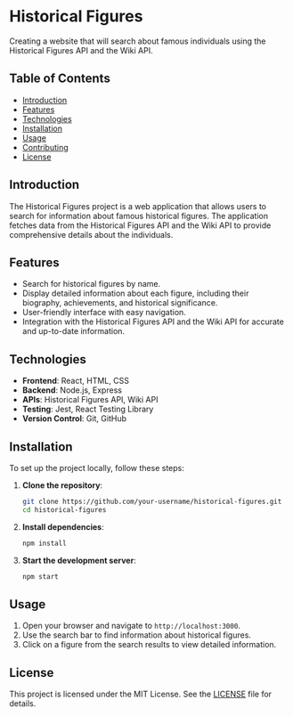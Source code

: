 # Historical Figures

Creating a website that will search about famous individuals using the Historical Figures API and the Wiki API.

## Table of Contents

- [Introduction](#introduction)
- [Features](#features)
- [Technologies](#technologies)
- [Installation](#installation)
- [Usage](#usage)
- [Contributing](#contributing)
- [License](#license)

## Introduction

The Historical Figures project is a web application that allows users to search for information about famous historical figures. The application fetches data from the Historical Figures API and the Wiki API to provide comprehensive details about the individuals.

## Features

- Search for historical figures by name.
- Display detailed information about each figure, including their biography, achievements, and historical significance.
- User-friendly interface with easy navigation.
- Integration with the Historical Figures API and the Wiki API for accurate and up-to-date information.

## Technologies

- **Frontend**: React, HTML, CSS
- **Backend**: Node.js, Express
- **APIs**: Historical Figures API, Wiki API
- **Testing**: Jest, React Testing Library
- **Version Control**: Git, GitHub

## Installation

To set up the project locally, follow these steps:

1. **Clone the repository**:
    ```bash
    git clone https://github.com/your-username/historical-figures.git
    cd historical-figures
    ```

2. **Install dependencies**:
    ```bash
    npm install
    ```



3. **Start the development server**:
    ```bash
    npm start
    ```

## Usage

1. Open your browser and navigate to `http://localhost:3000`.
2. Use the search bar to find information about historical figures.
3. Click on a figure from the search results to view detailed information.


## License

This project is licensed under the MIT License. See the [LICENSE](LICENSE) file for details.
